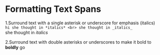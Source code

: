 # Formatting Text Spans

1.Surround text with a single asterisk or underscore for emphasis (italics)
<br>
`hi
she thought in *italics* <br>
she thought in _italics_
`
<br>
she thought in _italics_

2.Surround text with double asterisks or underscores to make it bold
to **boldly** go
